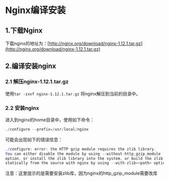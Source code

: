 # Nginx编译安装

## 1.下载Nginx
下载nginx的地址为：[http://nginx.org/download/nginx-1.12.1.tar.gz](http://nginx.org/download/nginx-1.12.1.tar.gz)

## 2.编译安装nginx
### 2.1 解压nginx-1.12.1.tar.gz
使用`tar -zxvf nginx-1.12.1.tar.gz` 将nginx解压到当前的目录中。
### 2.2 安装nginx
进入到nginx的home目录中，使用如下命令：

```java
./configure --prefix=/usr/local/nginx

```
可能会出现如下的错误信息：

```java
./configure: error: the HTTP gzip module requires the zlib library.
You can either disable the module by using --without-http_gzip_module
option, or install the zlib library into the system, or build the zlib library
statically from the source with nginx by using --with-zlib=<path> option.

```
注意：这里提示的是需要安装zlib库，因为nginx的http_gzip_module需要改库